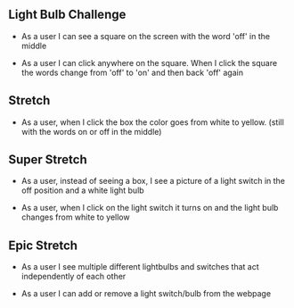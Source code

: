 ## Light Bulb Challenge

- As a user I can see a square on the screen with the word 'off' in the middle

- As a user I can click anywhere on the square. When I click the square the words change from 'off' to 'on' and then back 'off' again

## Stretch ##
- As a user, when I click the box the color goes from white to yellow. (still with the words on or off in the middle)

## Super Stretch ##
- As a user, instead of seeing a box, I see a picture of a light switch in the off position and a white light bulb

- As a user, when I click on the light switch it turns on and the light bulb changes from white to yellow

## Epic Stretch ##
- As a user I see multiple different lightbulbs and switches that act independently of each other

- As a user I can add or remove a light switch/bulb from the webpage

